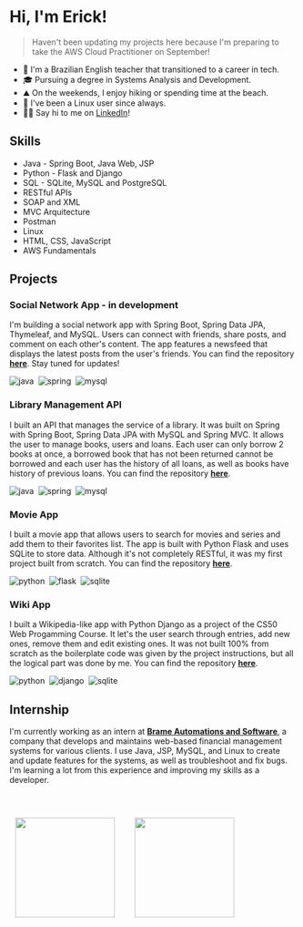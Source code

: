 # Hi, I'm Erick!

 > Haven't been updating my projects here because I'm preparing to take the AWS Cloud Practitioner on September!

- 🏫 I'm a Brazilian English teacher that transitioned to a career in tech.
- 🎓 Pursuing a degree in Systems Analysis and Development.
- ⛰️ On the weekends, I enjoy hiking or spending time at the beach.
- 🐧 I've been a Linux user since always.
- 🤝🏽 Say hi to me on [LinkedIn](https://www.linkedin.com/in/erickgnclvs)! 



## Skills

- Java - Spring Boot, Java Web, JSP
- Python - Flask and Django
- SQL - SQLite, MySQL and PostgreSQL
- RESTful APIs
- SOAP and XML
- MVC Arquitecture
- Postman
- Linux
- HTML, CSS, JavaScript
- AWS Fundamentals

## Projects

### Social Network App - in development
I'm building a social network app with Spring Boot, Spring Data JPA, Thymeleaf, and MySQL. Users can connect with friends, share posts, and comment on each other's content. The app features a newsfeed that displays the latest posts from the user's friends. You can find the repository **[here](https://github.com/erickgnclvs/socialnetwork)**. Stay tuned for updates!

![java](https://img.shields.io/badge/Java-ED8B00?style=for-the-badge&logo=openjdk&logoColor=white)&nbsp;
![spring](https://img.shields.io/badge/Spring-6DB33F?style=for-the-badge&logo=spring&logoColor=white)&nbsp;
![mysql](https://img.shields.io/badge/MySQL-00000F?style=for-the-badge&logo=mysql&logoColor=white)&nbsp;

### Library Management API
I built an API that manages the service of a library. It was built on Spring with Spring Boot, Spring Data JPA with MySQL and Spring MVC. It allows the user to manage books, users and loans. Each user can only borrow 2 books at once, a borrowed book that has not been returned cannot be borrowed and each user has the history of all loans, as well as books have history of previous loans. You can find the repository **[here](https://github.com/erickgnclvs/gerenciador-biblioteca)**.

![java](https://img.shields.io/badge/Java-ED8B00?style=for-the-badge&logo=openjdk&logoColor=white)&nbsp;
![spring](https://img.shields.io/badge/Spring-6DB33F?style=for-the-badge&logo=spring&logoColor=white)&nbsp;
![mysql](https://img.shields.io/badge/MySQL-00000F?style=for-the-badge&logo=mysql&logoColor=white)&nbsp;

### Movie App
I built a movie app that allows users to search for movies and series and add them to their favorites list. The app is built with Python Flask and uses SQLite to store data. Although it's not completely RESTful, it was my first project built from scratch. You can find the repository **[here](https://github.com/erickgnclvs/flask-movie-app)**.

![python](https://img.shields.io/badge/Python-14354C?style=for-the-badge&logo=python&logoColor=white)&nbsp;
![flask](https://img.shields.io/badge/Flask-000000?style=for-the-badge&logo=flask&logoColor=white)&nbsp;
![sqlite](https://img.shields.io/badge/SQLite-07405E?style=for-the-badge&logo=sqlite&logoColor=white)&nbsp;

### Wiki App
I built a Wikipedia-like app with Python Django as a project of the CS50 Web Progamming Course. It let's the user search through entries, add new ones, remove them and edit existing ones. It was not built 100% from scratch as the boilerplate code was given by the project instructions, but all the logical part was done by me. You can find the repository **[here](https://github.com/erickgnclvs/django-wiki-app)**.

![python](https://img.shields.io/badge/Python-14354C?style=for-the-badge&logo=python&logoColor=white)&nbsp;
![django](https://img.shields.io/badge/Django-092E20?style=for-the-badge&logo=django&logoColor=white)&nbsp;
![sqlite](https://img.shields.io/badge/SQLite-07405E?style=for-the-badge&logo=sqlite&logoColor=white)&nbsp;


## Internship
I'm currently working as an intern at **[Brame Automations and Software](https://www.brame.com.br)**, a company that develops and maintains web-based financial management systems for various clients. I use Java, JSP, MySQL, and Linux to create and update features for the systems, as well as troubleshoot and fix bugs. I'm learning a lot from this experience and improving my skills as a developer.

<br>
<br>
<div style="margin:10px">
  <img height="175"  src="https://github-readme-streak-stats.herokuapp.com?user=erickgnclvs&theme=transparent&mode=weekly" />
 &nbsp;&nbsp;&nbsp;&nbsp;&nbsp;&nbsp;&nbsp;
  <img height="175" src="https://github-readme-stats.vercel.app/api/top-langs/?username=erickgnclvs&show_icons=true&theme=transparent&layout=compact" />
</div>
<br>
<br>

